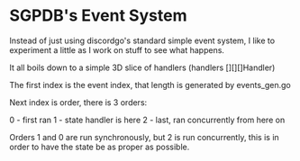 # SGPDB's Event System

Instead of just using discordgo's standard simple event system, I like to experiment a little as I work on stuff to see what happens.

It all boils down to a simple 3D slice of handlers (handlers [][][]Handler)

The first index is the event index, that length is generated by events_gen.go

Next index is order, there is 3 orders:

0 - first ran
1 - state handler is here
2 - last, ran concurrently from here on

Orders 1 and 0 are run synchronously, but 2 is run concurrently, this is in order to have the state be as proper as possible.
